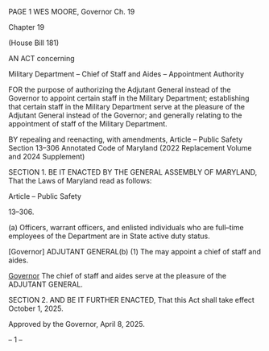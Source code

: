PAGE 1
WES MOORE, Governor Ch. 19

Chapter 19

(House Bill 181)

AN ACT concerning

Military Department – Chief of Staff and Aides – Appointment Authority

FOR the purpose of authorizing the Adjutant General instead of the Governor to appoint
certain staff in the Military Department; establishing that certain staff in the
Military Department serve at the pleasure of the Adjutant General instead of the
Governor; and generally relating to the appointment of staff of the Military
Department.

BY repealing and reenacting, with amendments,
Article – Public Safety
Section 13–306
Annotated Code of Maryland
(2022 Replacement Volume and 2024 Supplement)

SECTION 1. BE IT ENACTED BY THE GENERAL ASSEMBLY OF MARYLAND,
That the Laws of Maryland read as follows:

Article – Public Safety

13–306.

(a) Officers, warrant officers, and enlisted individuals who are full–time
employees of the Department are in State active duty status.

[Governor] ADJUTANT GENERAL(b) (1) The may appoint a chief of staff and
aides.

[Governor](2) The chief of staff and aides serve at the pleasure of the
ADJUTANT GENERAL.

SECTION 2. AND BE IT FURTHER ENACTED, That this Act shall take effect
October 1, 2025.

Approved by the Governor, April 8, 2025.

– 1 –